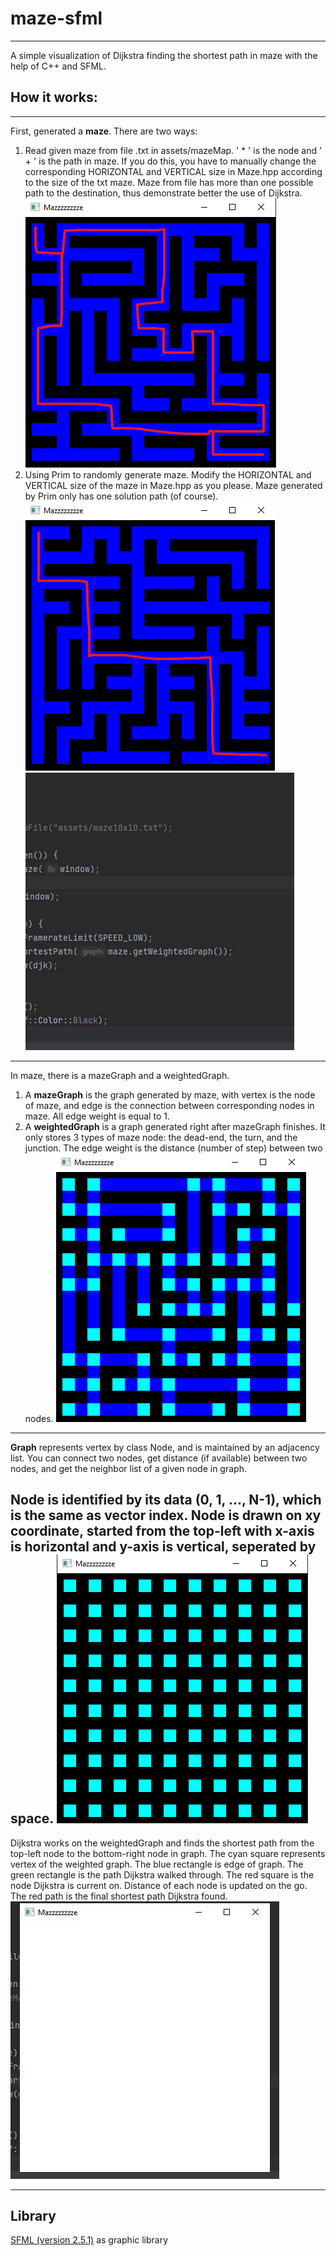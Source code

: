 # maze-sfml
___
A simple visualization of Dijkstra finding the shortest path in maze with the help of C++ and SFML.

## How it works:
___
First, generated a **maze**. There are two ways:
1. Read given maze from file .txt in assets/mazeMap. 
   ' * '  is the node and ' + ' is the path in maze. 
   If you do this, you have to manually change the corresponding HORIZONTAL and VERTICAL size in Maze.hpp 
   according to the size of the txt maze. 
   Maze from file has more than one possible path to the destination, 
   thus demonstrate better the use of Dijkstra.
   ![Maze read from file](assets/demo/mazeFromFile.png)
2. Using Prim to randomly generate maze. 
   Modify the HORIZONTAL and VERTICAL size of the maze in Maze.hpp as you please. 
   Maze generated by Prim only has one solution path (of course).
   ![Maze randomly generated by Prim](assets/demo/mazeByPrim.png)
   ![Prim](assets/demo/prim.gif)
   
---

In maze, there is a mazeGraph and a weightedGraph.
1. A **mazeGraph** is the graph generated by maze, 
   with vertex is the node of maze, and edge is the connection between corresponding nodes in maze. 
   All edge weight is equal to 1.
2. A **weightedGraph** is a graph generated right after mazeGraph finishes. 
   It only stores 3 types of maze node: the dead-end, the turn, and the junction. 
   The edge weight is the distance (number of step) between two nodes.
   ![Weighted graph](assets/demo/weightedGraph.png)
---

**Graph** represents vertex by class Node, and is maintained by an adjacency list. You can connect two nodes, get distance (if available) between two nodes, and get the neighbor list of a given node in graph.

**Node** is identified by its data (0, 1, ..., N-1), which is the same as vector index. Node is drawn on xy coordinate, started from the top-left with x-axis is horizontal and y-axis is vertical, seperated by space.
    ![Maze nodes](assets/demo/mazeNodes.png)
---

Dijkstra works on the weightedGraph and finds the shortest path from the top-left node to the bottom-right node in graph. 
The cyan square represents vertex of the weighted graph. 
The blue rectangle is edge of graph. 
The green rectangle is the path Dijkstra walked through. 
The red square is the node Dijkstra is current on. 
Distance of each node is updated on the go.
The red path is the final shortest path Dijkstra found.
    ![Dijkstra](assets/demo/dijkstra.gif)

---

## Library
[SFML (version 2.5.1)](https://www.sfml-dev.org/download/sfml/2.5.1/) as graphic library